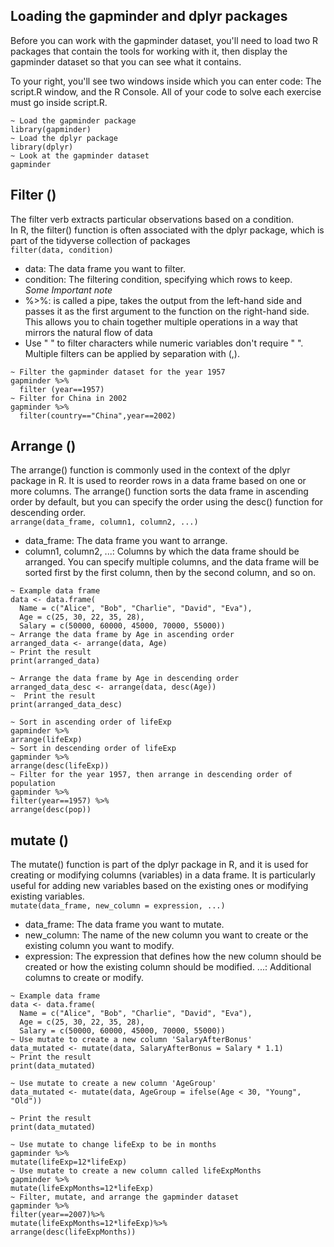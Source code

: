 ## Loading the gapminder and dplyr packages
Before you can work with the gapminder dataset, you'll need to load two R packages that contain the tools for working with it, then display the gapminder dataset so that you can see what it contains.

To your right, you'll see two windows inside which you can enter code: The script.R window, and the R Console. All of your code to solve each exercise must go inside script.R.
```
~ Load the gapminder package
library(gapminder)
~ Load the dplyr package
library(dplyr)
~ Look at the gapminder dataset
gapminder
```
## Filter ()
The filter verb extracts particular observations based on a condition. <br>
In R, the filter() function is often associated with the dplyr package, which is part of the tidyverse collection of packages <br>
```filter(data, condition)``` <br>
- data: The data frame you want to filter.
- condition: The filtering condition, specifying which rows to keep. <br>
*Some Important note*
- %>%: is called a pipe, takes the output from the left-hand side and passes it as the first argument to the function on the right-hand side. This allows you to chain together multiple operations in a way that mirrors the natural flow of data
- Use " " to filter characters while numeric variables don't require " ".
Multiple filters can be applied by separation with (,).
```
~ Filter the gapminder dataset for the year 1957
gapminder %>%
  filter (year==1957)
~ Filter for China in 2002
gapminder %>%
  filter(country=="China",year==2002)
```
## Arrange () 
The arrange() function is commonly used in the context of the dplyr package in R. It is used to reorder rows in a data frame based on one or more columns. The arrange() function sorts the data frame in ascending order by default, but you can specify the order using the desc() function for descending order.<br>
```arrange(data_frame, column1, column2, ...)``` <br>
- data_frame: The data frame you want to arrange.
- column1, column2, ...: Columns by which the data frame should be arranged. You can specify multiple columns, and the data frame will be sorted first by the first column, then by the second column, and so on. <br>
```
~ Example data frame
data <- data.frame(
  Name = c("Alice", "Bob", "Charlie", "David", "Eva"),
  Age = c(25, 30, 22, 35, 28),
  Salary = c(50000, 60000, 45000, 70000, 55000))
~ Arrange the data frame by Age in ascending order
arranged_data <- arrange(data, Age)
~ Print the result
print(arranged_data)

~ Arrange the data frame by Age in descending order
arranged_data_desc <- arrange(data, desc(Age))
~  Print the result
print(arranged_data_desc)
```

```
~ Sort in ascending order of lifeExp
gapminder %>%
arrange(lifeExp)
~ Sort in descending order of lifeExp
gapminder %>%
arrange(desc(lifeExp))
~ Filter for the year 1957, then arrange in descending order of population
gapminder %>%
filter(year==1957) %>%
arrange(desc(pop))
```
## mutate ()  
The mutate() function is part of the dplyr package in R, and it is used for creating or modifying columns (variables) in a data frame. It is particularly useful for adding new variables based on the existing ones or modifying existing variables. <br>
```mutate(data_frame, new_column = expression, ...)``` <br>
- data_frame: The data frame you want to mutate.
- new_column: The name of the new column you want to create or the existing column you want to modify.
- expression: The expression that defines how the new column should be created or how the existing column should be modified.
...: Additional columns to create or modify.
```
~ Example data frame
data <- data.frame(
  Name = c("Alice", "Bob", "Charlie", "David", "Eva"),
  Age = c(25, 30, 22, 35, 28),
  Salary = c(50000, 60000, 45000, 70000, 55000))
~ Use mutate to create a new column 'SalaryAfterBonus'
data_mutated <- mutate(data, SalaryAfterBonus = Salary * 1.1)
~ Print the result
print(data_mutated)

~ Use mutate to create a new column 'AgeGroup'
data_mutated <- mutate(data, AgeGroup = ifelse(Age < 30, "Young", "Old"))

~ Print the result
print(data_mutated)
```
```
~ Use mutate to change lifeExp to be in months
gapminder %>%
mutate(lifeExp=12*lifeExp)
~ Use mutate to create a new column called lifeExpMonths
gapminder %>%
mutate(lifeExpMonths=12*lifeExp)
~ Filter, mutate, and arrange the gapminder dataset
gapminder %>%
filter(year==2007)%>%
mutate(lifeExpMonths=12*lifeExp)%>%
arrange(desc(lifeExpMonths))
```
